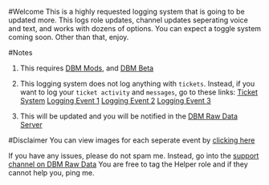#Welcome
This is a highly requested logging system that is going to be updated more. This logs role updates, channel updates seperating voice and text, and works with dozens of options.
You can expect a toggle system coming soon. Other than that, enjoy.

#Notes

1. This requires [DBM Mods](https://github.com/Discord-Bot-Maker-Mods/DBM-Mods/tree/master), and [DBM Beta](https://discordapp.com/channels/374961173524643843/375701228111527937/461267260234006531)
2. This logging system does not log anything with `tickets`. Instead, if you want to log your `ticket activity` and `messages`, go to these links:
[Ticket System](https://github.com/DogV2/DBM-Projects)
[Logging Event 1](http://dbm-mods.xyz/raw/paste.php?id=538)
[Logging Event 2](http://dbm-mods.xyz/raw/paste.php?id=539)
[Logging Event 3](http://dbm-mods.xyz/raw/paste.php?id=540)

3. This will be updated and you will be notified in the [DBM Raw Data Server](https://discord.gg/dbhj55P)

#Disclaimer
You can view images for each seperate event by [clicking here](https://imgur.com/a/LAP1lD4)

If you have any issues, please do not spam me. Instead, go into the [support channel on DBM Raw Data](https://discord.gg/dbhj55P)
You are free to tag the Helper role and if they cannot help you, ping me.